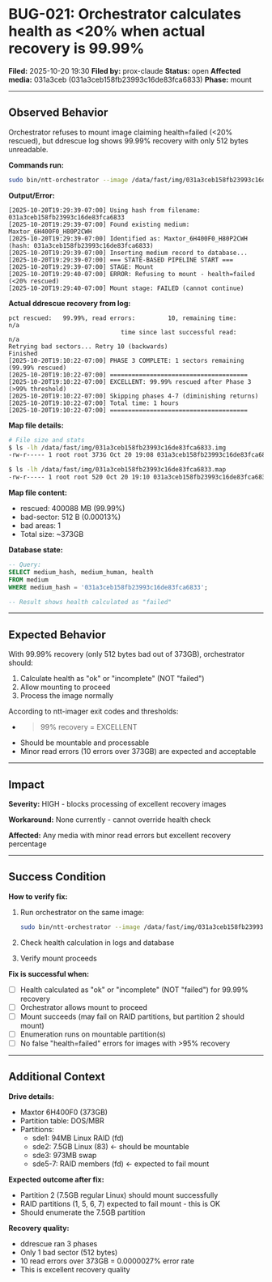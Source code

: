 <!--
Author: PB and Claude (prox-claude)
Date: Sun 20 Oct 2025
License: (c) HRDAG, 2025, GPL-2 or newer

------
ntt/bugs/BUG-021-orchestrator-health-calculation-wrong-031a3ceb.md
-->

# BUG-021: Orchestrator calculates health as <20% when actual recovery is 99.99%

**Filed:** 2025-10-20 19:30
**Filed by:** prox-claude
**Status:** open
**Affected media:** 031a3ceb (031a3ceb158fb23993c16de83fca6833)
**Phase:** mount

---

## Observed Behavior

Orchestrator refuses to mount image claiming health=failed (<20% rescued), but ddrescue log shows 99.99% recovery with only 512 bytes unreadable.

**Commands run:**
```bash
sudo bin/ntt-orchestrator --image /data/fast/img/031a3ceb158fb23993c16de83fca6833.img
```

**Output/Error:**
```
[2025-10-20T19:29:39-07:00] Using hash from filename: 031a3ceb158fb23993c16de83fca6833
[2025-10-20T19:29:39-07:00] Found existing medium: Maxtor_6H400F0_H80P2CWH
[2025-10-20T19:29:39-07:00] Identified as: Maxtor_6H400F0_H80P2CWH (hash: 031a3ceb158fb23993c16de83fca6833)
[2025-10-20T19:29:39-07:00] Inserting medium record to database...
[2025-10-20T19:29:39-07:00] === STATE-BASED PIPELINE START ===
[2025-10-20T19:29:39-07:00] STAGE: Mount
[2025-10-20T19:29:40-07:00] ERROR: Refusing to mount - health=failed (<20% rescued)
[2025-10-20T19:29:40-07:00] Mount stage: FAILED (cannot continue)
```

**Actual ddrescue recovery from log:**
```
pct rescued:   99.99%, read errors:         10, remaining time:         n/a
                               time since last successful read:         n/a
Retrying bad sectors... Retry 10 (backwards)
Finished
[2025-10-20T19:10:22-07:00] PHASE 3 COMPLETE: 1 sectors remaining (99.99% rescued)
[2025-10-20T19:10:22-07:00] ======================================
[2025-10-20T19:10:22-07:00] EXCELLENT: 99.99% rescued after Phase 3 (>99% threshold)
[2025-10-20T19:10:22-07:00] Skipping phases 4-7 (diminishing returns)
[2025-10-20T19:10:22-07:00] Total time: 1 hours
[2025-10-20T19:10:22-07:00] ======================================
```

**Map file details:**
```bash
# File size and stats
$ ls -lh /data/fast/img/031a3ceb158fb23993c16de83fca6833.img
-rw-r----- 1 root root 373G Oct 20 19:08 031a3ceb158fb23993c16de83fca6833.img

$ ls -lh /data/fast/img/031a3ceb158fb23993c16de83fca6833.map
-rw-r----- 1 root root 520 Oct 20 19:10 031a3ceb158fb23993c16de83fca6833.map
```

**Map file content:**
- rescued: 400088 MB (99.99%)
- bad-sector: 512 B (0.00013%)
- bad areas: 1
- Total size: ~373GB

**Database state:**
```sql
-- Query:
SELECT medium_hash, medium_human, health
FROM medium
WHERE medium_hash = '031a3ceb158fb23993c16de83fca6833';

-- Result shows health calculated as "failed"
```

---

## Expected Behavior

With 99.99% recovery (only 512 bytes bad out of 373GB), orchestrator should:
1. Calculate health as "ok" or "incomplete" (NOT "failed")
2. Allow mounting to proceed
3. Process the image normally

According to ntt-imager exit codes and thresholds:
- >99% recovery = EXCELLENT
- Should be mountable and processable
- Minor read errors (10 errors over 373GB) are expected and acceptable

---

## Impact

**Severity:** HIGH - blocks processing of excellent recovery images

**Workaround:** None currently - cannot override health check

**Affected:** Any media with minor read errors but excellent recovery percentage

---

## Success Condition

**How to verify fix:**

1. Run orchestrator on the same image:
   ```bash
   sudo bin/ntt-orchestrator --image /data/fast/img/031a3ceb158fb23993c16de83fca6833.img
   ```

2. Check health calculation in logs and database

3. Verify mount proceeds

**Fix is successful when:**
- [ ] Health calculated as "ok" or "incomplete" (NOT "failed") for 99.99% recovery
- [ ] Orchestrator allows mount to proceed
- [ ] Mount succeeds (may fail on RAID partitions, but partition 2 should mount)
- [ ] Enumeration runs on mountable partition(s)
- [ ] No false "health=failed" errors for images with >95% recovery

---

## Additional Context

**Drive details:**
- Maxtor 6H400F0 (373GB)
- Partition table: DOS/MBR
- Partitions:
  - sde1: 94MB Linux RAID (fd)
  - sde2: 7.5GB Linux (83) ← should be mountable
  - sde3: 973MB swap
  - sde5-7: RAID members (fd) ← expected to fail mount

**Expected outcome after fix:**
- Partition 2 (7.5GB regular Linux) should mount successfully
- RAID partitions (1, 5, 6, 7) expected to fail mount - this is OK
- Should enumerate the 7.5GB partition

**Recovery quality:**
- ddrescue ran 3 phases
- Only 1 bad sector (512 bytes)
- 10 read errors over 373GB = 0.0000027% error rate
- This is excellent recovery quality

